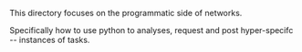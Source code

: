 This directory focuses on the programmatic side of networks.

Specifically how to use python to analyses, request and post hyper-specifc -- 
instances of tasks.
